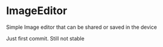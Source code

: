 # ImageEditor
Simple Image editor that can be shared or saved in the device

Just first commit. Still not stable

